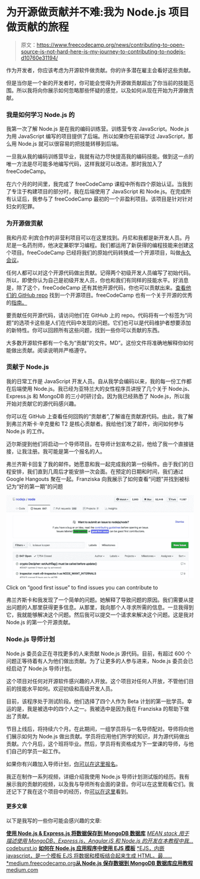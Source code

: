 # 为开源做贡献并不难:我为 Node.js 项目做贡献的旅程

> 原文：<https://www.freecodecamp.org/news/contributing-to-open-source-is-not-hard-here-is-my-journey-to-contributing-to-nodejs-d10760e31194/>

作为开发者，你应该考虑为开源软件做贡献。你的许多潜在雇主会看好这些贡献。

但是当你是一个新的开发者时，你可能会觉得为开源做贡献超出了你当前的技能范围。所以我将向你展示如何忽略那些怀疑的感觉，以及如何从现在开始为开源做贡献。

### 我是如何学习 Node.js 的

我第一次了解 Node.js 是在我的编码训练营。训练营专攻 JavaScript。Node.js 为用 JavaScript 编写的项目提供了后端。所以如果你在前端学过 JavaScript，那么用 Node.js 就可以很容易的把技能转移到后端。

一旦我从我的编码训练营毕业，我就有动力尽快提高我的编码技能。做到这一点的唯一方法是尽可能多地编写代码，这样我就可以改进。那时我加入了 freeCodeCamp。

在六个月的时间里，我完成了 freeCodeCamp 课程中所有四个原始认证。当我到了专注于构建项目的部分时，我在后端使用了 JavaScript 和 Node.js。在完成所有认证后，我参与了 freeCodeCamp 最初的一个非盈利项目。该项目是针对针对妇女的犯罪。

### 为开源做贡献

我和丹尼·利宾合作的非营利项目可以在这里找到。丹尼和我都是新开发人员。丹尼是一名药剂师，他决定兼职学习编程。我们都运用了新获得的编程技能来创建这个项目。freeCodeCamp 已经将我们的原始代码转换成一个开源项目，叫做[永久会议](https://github.com/freeCodeCamp/meeting-for-good)。

任何人都可以对这个开源代码做出贡献。记得两个初级开发人员编写了初始代码。所以，即使你认为自己是初级开发人员，你也和我们有同样的技能水平。好消息是，除了这个，freeCodeCamp 还有其他开源代码，你也可以贡献出来。[查看他们的 GitHub repo](https://github.com/freeCodeCamp) 找到一个开源项目。freeCodeCamp 也有一个关于开源的优秀的[指南。](https://github.com/freeCodeCamp/how-to-contribute-to-open-source)

要贡献任何开源代码，请访问他们在 GitHub 上的 repo。代码将有一个标签为“问题”的选项卡这些是人们在代码中发现的问题。它们也可以是代码维护者想要添加的新特性。你可以回顾所有这些问题，找到一些你可以贡献的东西。

大多数开源软件都有一个名为“贡献”的文件。MD”。这份文件将准确地解释你如何能做出贡献。阅读说明并严格遵守。

### 贡献于 Node.js

我的日常工作是 JavaScript 开发人员。自从我学会编码以来，我的每一份工作都在后端使用 Node.js。我已经为亚特兰大的女性程序员讲授了几个关于 Node.js、Express.js 和 MongoDB 的三小时研讨会。因为我已经熟悉了 Node.js，所以我开始对贡献它的源代码感兴趣。

你可以在 GitHub 上查看任何回购的“贡献者”,了解谁在贡献源代码。由此，我了解到弗兰齐斯卡·辛克曼和 T2 是核心贡献者。我给他们发了邮件，询问如何参与 Node.js 的工作。

迈尔斯提到他们将启动一个导师项目。在导师计划宣布之前，他给了我一个直接链接，让我注册。我可能是第一个报名的人。

弗兰齐斯卡回复了我的邮件。她愿意和我一起完成我的第一份稿件。由于我们的日程安排，我们直到几周后才能安排一次会面。在预定的日期和时间，我们通过 Google Hangouts 聚在一起。Franziska 向我展示了如何查看“问题”并找到被标记为“好的第一期”的问题

![Y05XeGdlHKxRwXubeuLnxP7f6gZrrn7W0dn8](img/c66854ff429aa942769d745170b80386.png)

Click on “good first issue” to find issues you can contribute to

弗兰齐斯卡和我发现了一个简单的问题。她解释了导致问题的原因。我们需要从提出问题的人那里获得更多信息。从那里，我向那个人寻求所需的信息。一旦我得到它，我就能够解决这个问题。然后我可以提交一个请求来解决这个问题。这是我对 Node.js 的第一个开源贡献。

### Node.js 导师计划

Node.js 委员会正在寻找更多的人来贡献 Node.js 源代码。目前，有超过 600 个问题正等待着有人为他们做出贡献。为了让更多的人参与进来，Node.js 委员会已经启动了 Node.js 导师计划。

这个项目对任何对开源软件感兴趣的人开放。这个项目对任何人开放，不管他们目前的技能水平如何。欢迎初级和高级开发人员。

目前，该程序处于测试阶段。他们选择了四个人作为 Beta 计划的第一批学员。幸运的是，我是被选中的四个人之一。我被选中是因为我在 Franziska 的帮助下做出了贡献。

节目上线后，将持续六个月。在此期间，一组学员将与一名导师配对。导师将向他们展示如何为 Node.js 做出贡献。学员将应用他们所学的知识，并为源代码做出贡献。六个月后，这个班将毕业。然后，学员将有资格成为下一堂课的导师，与他们自己的学员一起工作。

如果你有兴趣加入导师计划，[你可以在这里报名](https://github.com/nodejs/mentorship)。

我正在制作一系列视频，详细介绍我使用 Node.js 导师计划测试版的经历。我有展示我的贡献的视频，以及我与导师所有会面的录音。你可以在这里观看它们。我还记下了我在这个项目中的经历，你[可以在这里](https://github.com/nodejs/mentorship/issues/87)看到。

#### 更多文章

以下是我写的一些你可能会感兴趣的文章:

[**使用 Node.js & Express.js 将数据保存到 MongoDB 数据库**](https://codeburst.io/hitchhikers-guide-to-back-end-development-with-examples-3f97c70e0073)
[*MEAN stack 用于描述使用 MongoDB、Express.js、Angular.jS 和 Node.js 的开发在本教程中我…* codeburst.io](https://codeburst.io/hitchhikers-guide-to-back-end-development-with-examples-3f97c70e0073) [**如何在 Node.js 应用程序中使用 EJS 模板**](https://medium.freecodecamp.org/how-to-use-ejs-templating-in-a-node-js-application-ea9347a96c65)
[*EJS，内嵌 javascript，是一个模板 EJS 将数据和模板结合起来生成 HTML。最……*medium.freecodecamp.org](https://medium.freecodecamp.org/how-to-use-ejs-templating-in-a-node-js-application-ea9347a96c65)[**从 Node.js 保存数据到 MongoDB 数据库应用教程**](https://medium.com/@ratracegrad/saving-data-to-mongodb-database-from-node-js-application-tutorial-8e8c1b4a3cec)
[medium.com](https://medium.com/@ratracegrad/saving-data-to-mongodb-database-from-node-js-application-tutorial-8e8c1b4a3cec)